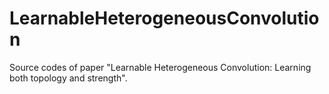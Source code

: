 # LearnableHeterogeneousConvolution
Source codes of paper "Learnable Heterogeneous Convolution: Learning both topology and strength".
